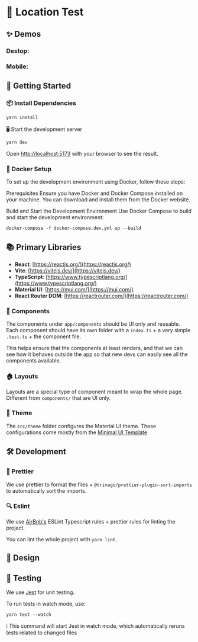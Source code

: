 # 🚀 Location Test

## ✨ Demos

### Destop:

### Mobile:

## 🏁 Getting Started

### 📦 Install Dependencies

```zsh
yarn install
```

🖥️ Start the development server

```zsh
yarn dev
```

Open [http://localhost:5173](http://localhost:5173) with your browser to see the result.

### 🐳 Docker Setup

To set up the development environment using Docker, follow these steps:

Prerequisites
Ensure you have Docker and Docker Compose installed on your machine. You can download and install them from the Docker website.

Build and Start the Development Environment
Use Docker Compose to build and start the development environment:

```
docker-compose -f docker-compose.dev.yml up --build
```

## 📚 Primary Libraries

- **React**: [https://reactjs.org/](https://reactjs.org/)
- **Vite**: [https://vitejs.dev/](https://vitejs.dev/)
- **TypeScript**: [https://www.typescriptlang.org/](https://www.typescriptlang.org/)
- **Material UI**: [https://mui.com/](https://mui.com/)
- **React Router DOM**: [https://reactrouter.com/](https://reactrouter.com/)

### 🧱 Components

The components under `app/components` should be UI only and reusable. Each component should have its own folder with a
`index.ts` + a very simple `.test.ts` + the component file.

This helps ensure that the components at least renders, and that we can see how it behaves outside the app so that new
devs can easily see all the components available.

### 🏠 Layouts

Layouts are a special type of component meant to wrap the whole page. Different from `components/` that are UI only.

### 🎨 Theme

The `src/theme` folder configures the Material UI theme. These configurations come mostly from the [Minimal UI Template](https://minimals.cc/)

## 🛠️ Development

### 🎨 Prettier

We use prettier to format the files + `@trivago/prettier-plugin-sort-imports` to automatically sort the imports.

### 🔍 Eslint

We use [AirBnb's](https://www.npmjs.com/package/eslint-config-airbnb) ESLint Typescript rules + prettier rules for linting
the project.

You can lint the whole project with `yarn lint`.

## 🎨 Design

## 🧪 Testing

We use [Jest](https://jestjs.io/) for unit testing.

To run tests in watch mode, use:

```
yarn test --watch
```

ℹ️ This command will start Jest in watch mode, which automatically reruns tests related to changed files
